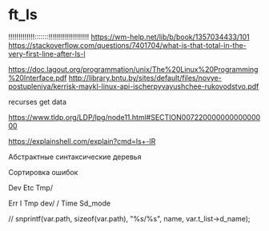 # ft_ls

!!!!!!!!!!!!!:::::::!!!!!!!!!!!!!!!!!!!!
https://wm-help.net/lib/b/book/1357034433/101
https://stackoverflow.com/questions/7401704/what-is-that-total-in-the-very-first-line-after-ls-l








https://doc.lagout.org/programmation/unix/The%20Linux%20Programming%20Interface.pdf
http://library.bntu.by/sites/default/files/novye-postupleniya/kerrisk-maykl-linux-api-ischerpyvayushchee-rukovodstvo.pdf


recurses get data

https://www.tldp.org/LDP/lpg/node11.html#SECTION00722000000000000000

https://explainshell.com/explain?cmd=ls+-lR



Абстрактные синтаксические деревья

Сортировка ошибок

Dev
Etc
Tmp/

Err I
Tmp dev/ /
Time
Sd_mode


// snprintf(var.path, sizeof(var.path), "%s/%s", name, var.t_list->d_name);